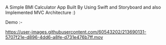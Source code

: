 A Simple BMI Calculator App Built By Using Swift and Storyboard and also Implemented MVC Architecture :)

Demo :- 

https://user-images.githubusercontent.com/60543202/213690131-5707f21e-d896-4dd6-a8fe-d731e476b7ff.mov


